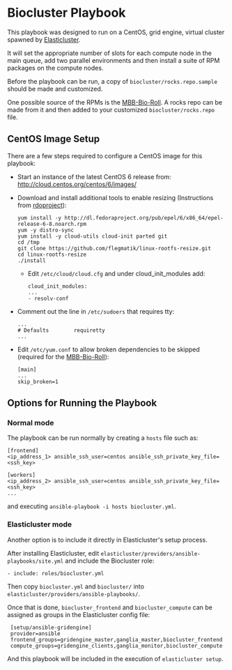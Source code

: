 # Biocluster Playbook
This playbook was designed to run on a CentOS, grid engine, virtual cluster spawned by [Elasticluster](https://github.com/gc3-uzh-ch/elasticluster/tree/master/elasticluster).

It will set the appropriate number of slots for each compute node in the main queue, add two parallel environments and then install a suite of RPM packages on the compute nodes.

Before the playbook can be run, a copy of ```biocluster/rocks.repo.sample``` should be made and customized.

One possible source of the RPMs is the [MBB-Bio-Roll](https://github.com/AAFC-MBB/MBB-Bio-Roll). A rocks repo can be made from it and then added to your customized ```biocluster/rocks.repo``` file.

## CentOS Image Setup

There are a few steps required to configure a CentOS image for this playbook:

* Start an instance of the latest CentOS 6 release from: http://cloud.centos.org/centos/6/images/
* Download and install additional tools to enable resizing (Instructions from [rdoproject](https://www.rdoproject.org/resources/creating-centos-and-fedora-images-ready-for-openstack/)):
  ```
  yum install -y http://dl.fedoraproject.org/pub/epel/6/x86_64/epel-release-6-8.noarch.rpm
  yum -y distro-sync
  yum install -y cloud-utils cloud-init parted git
  cd /tmp
  git clone https://github.com/flegmatik/linux-rootfs-resize.git
  cd linux-rootfs-resize
  ./install
  ```

  * Edit ```/etc/cloud/cloud.cfg``` and under cloud_init_modules add:

    ```
    cloud_init_modules:
    ...
    - resolv-conf
    ```

* Comment out the line in ```/etc/sudoers``` that requires tty:

  ```
  ...
  # Defaults        requiretty
  ...
  ```

* Edit ```/etc/yum.conf``` to allow broken dependencies to be skipped (required for the [MBB-Bio-Roll](https://github.com/AAFC-MBB/MBB-Bio-Roll)):

  ```
  [main]
  ...
  skip_broken=1
  ```
  
## Options for Running the Playbook

### Normal mode

The playbook can be run normally by creating a ```hosts``` file such as:
```
[frontend]
<ip_address_1> ansible_ssh_user=centos ansible_ssh_private_key_file=<ssh_key>

[workers]
<ip_address_2> ansible_ssh_user=centos ansible_ssh_private_key_file=<ssh_key>
...
```
and executing ```ansible-playbook -i hosts biocluster.yml```.

### Elasticluster mode

Another option is to include it directly in Elasticluster's setup process.

After installing Elasticluster, edit ```elasticluster/providers/ansible-playbooks/site.yml``` and include the Biocluster role:
```
- include: roles/biocluster.yml
```

Then copy ```biocluster.yml``` and ```biocluster/``` into  ```elasticluster/providers/ansible-playbooks/```.

Once that is done, ```biocluster_frontend``` and ```biocluster_compute``` can be assigned as groups in the Elasticluster config file:
```
 [setup/ansible-gridengine]
 provider=ansible
 frontend_groups=gridengine_master,ganglia_master,biocluster_frontend
 compute_groups=gridengine_clients,ganglia_monitor,biocluster_compute
 ```
 And this playbook will be included in the execution of  ```elasticluster setup```.
